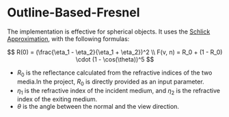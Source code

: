 # Outline-Based-Fresnel

The implementation is effective for spherical objects. It uses the [Schlick Approximation](https://en.wikipedia.org/wiki/Schlick%27s_approximation), with the following formulas:

$$
R(0) = (\frac{\eta_1 - \eta_2}{\eta_1 + \eta_2})^2 \\
F(v, n) = R_0 + (1 - R_0) \cdot (1 - \cos(\theta))^5
$$

- $R_0$ is the reflectance calculated from the refractive indices of the two media.In the project, $R_0$ is directly provided as an input parameter.
- $\eta_1$ is the refractive index of the incident medium, and $\eta_2$ is the refractive index of the exiting medium.
- $\theta$ is the angle between the normal and the view direction.